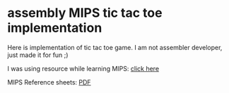 # assembly MIPS tic tac toe implementation

Here is implementation of tic tac toe game. I am not assembler developer, just made it for fun ;)

I was using resource while learning MIPS: [click here](https://chortle.ccsu.edu/assemblytutorial/index.html)

MIPS Reference sheets: [PDF](https://www2.engr.arizona.edu/~ece369/Resources/spim/MIPSReference.pdf)
